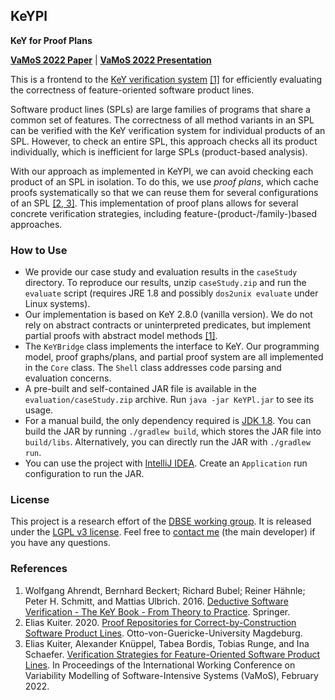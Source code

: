 ## KeYPl

**KeY for Proof Plans**

**[VaMoS 2022 Paper](https://wwwiti.cs.uni-magdeburg.de/iti_db/publikationen/ps/auto/Kuiter:VaMoS22.pdf)** | **[VaMoS 2022 Presentation](https://github.com/ekuiter/KeYPl/blob/master/VaMoS%202022%20Presentation.pdf)**

This is a frontend to the [KeY verification system](http://key-project.org) [[1]](#references) for efficiently evaluating the correctness of feature-oriented software product lines.

Software product lines (SPLs) are large families of programs that share a common set of features.
The correctness of all method variants in an SPL can be verified with the KeY verification system for individual products of an SPL.
However, to check an entire SPL, this approach checks all its product individually, which is inefficient for large SPLs (product-based analysis).

With our approach as implemented in KeYPl, we can avoid checking each product of an SPL in isolation.
To do this, we use *proof plans*, which cache proofs systematically so that we can reuse them for several configurations of an SPL [[2, 3]](#references).
This implementation of proof plans allows for several concrete verification strategies, including feature-(product-/family-)based approaches.

### How to Use

- We provide our case study and evaluation results in the `caseStudy` directory. To reproduce our results, unzip `caseStudy.zip` and run the `evaluate` script (requires JRE 1.8 and possibly `dos2unix evaluate` under Linux systems).
- Our implementation is based on KeY 2.8.0 (vanilla version). We do not rely on abstract contracts or uninterpreted predicates, but implement partial proofs with abstract model methods [[1]](#references).
- The `KeYBridge` class implements the interface to KeY. Our programming model, proof graphs/plans, and partial proof system are all implemented in the `Core` class. The `Shell` class addresses code parsing and evaluation concerns.
- A pre-built and self-contained JAR file is available in the `evaluation/caseStudy.zip` archive. Run `java -jar KeYPl.jar` to see its usage.
- For a manual build, the only dependency required is [JDK 1.8](http://www.oracle.com/technetwork/java/javase/downloads/jdk8-downloads-2133151.html).
  You can build the JAR by running `./gradlew build`, which stores the JAR file into `build/libs`.
  Alternatively, you can directly run the JAR with `./gradlew run`.
- You can use the project with [IntelliJ IDEA](https://www.jetbrains.com/idea/).
  Create an `Application` run configuration to run the JAR.

### License

This project is a research effort of the [DBSE working group](http://www.dbse.ovgu.de/).
It is released under the [LGPL v3 license](LICENSE.txt).
Feel free to [contact me](mailto:kuiter@ovgu.de) (the main developer) if you have any questions.

### References

1. Wolfgang Ahrendt, Bernhard Beckert; Richard Bubel; Reiner Hähnle; Peter H. Schmitt, and Mattias Ulbrich. 2016. [Deductive Software Verification - The KeY Book - From Theory to Practice](https://www.key-project.org/thebook2/). Springer.
2. Elias Kuiter. 2020. [Proof Repositories for Correct-by-Construction Software Product Lines](http://wwwiti.cs.uni-magdeburg.de/iti_db/publikationen/ps/auto/Kuiter2020:MasterThesis.pdf). Otto-von-Guericke-University Magdeburg.
3. Elias Kuiter, Alexander Knüppel, Tabea Bordis, Tobias Runge, and Ina Schaefer. [Verification Strategies for Feature-Oriented Software Product Lines](http://wwwiti.cs.uni-magdeburg.de/iti_db/publikationen/ps/auto/Kuiter:VaMoS22.pdf). In Proceedings of the International Working Conference on Variability Modelling of Software-Intensive Systems (VaMoS), February 2022.
